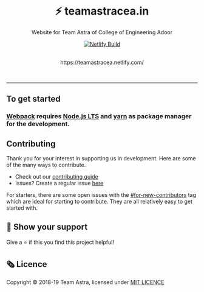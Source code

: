 <h1 align="center">⚡️  teamastracea.in</h1>
<p align="center">Website for Team Astra of College of Engineering Adoor</p>

<div align="center">
  <a href="https://app.netlify.com/sites/teamastracea/deploys">
    <img src="https://api.netlify.com/api/v1/badges/3df0faa6-696c-4738-8802-45cdceb85716/deploy-status" alt="Netlify Build" />
  </a>

</div>

<br>
<p align="center">https://teamastracea.netlify.com/</p>
<br>

---

</div>

## To get started

### [Webpack](https://webpack.js.org/) requires [Node.js LTS](https://nodejs.org/en/download/) and [yarn](https://yarnpkg.com/en/docs/install) as package manager for the development.

## Contributing

Thank you for your interest in supporting us in development. Here are some of the many ways to contribute.

- Check out our [contributing guide](CONTRIBUTING.md)
- Issues? Create a regular issue [here](https://github.com/ceadoor/teamastracea.in/issues/new)

For starters, there are some open issues with the [#for-new-contributors](https://github.com/ceadoor/teamastracea.in/issues?q=is%3Aissue+is%3Aopen+label%3Afor-new-contributors) tag which are ideal for starting to contribute. They are all relatively easy to get started with.

## 🖤 Show your support

Give a ⭐ if this you find this project helpful!

## 🗞 Licence

Copyright © 2018-19 Team Astra, licensed under [MIT LICENCE](LICENSE)
